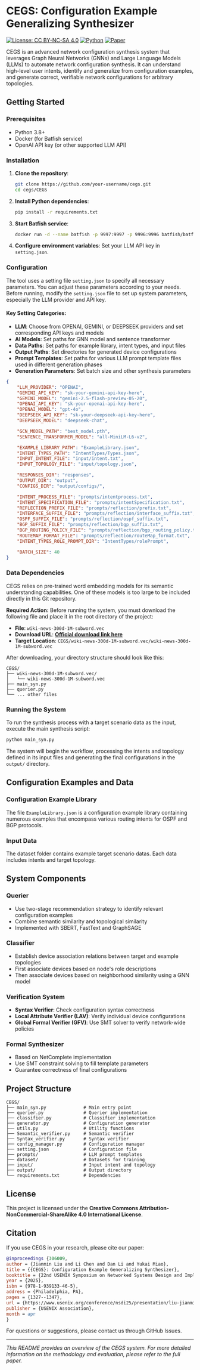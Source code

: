 # CEGS: Configuration Example Generalizing Synthesizer

[![License: CC BY-NC-SA 4.0](https://img.shields.io/badge/License-CC_BY--NC--SA_4.0-lightgrey.svg)](https://creativecommons.org/licenses/by-nc-sa/4.0/)
[![Python](https://img.shields.io/badge/python-3.8+-blue.svg)](https://www.python.org/downloads/)
[![Paper](https://img.shields.io/badge/paper-NSDI%202025-green.svg)](#citation)

CEGS is an advanced network configuration synthesis system that leverages Graph Neural Networks (GNNs) and Large Language Models (LLMs) to automate network configuration synthesis. It can understand high-level user intents, identify and generalize from configuration examples, and generate correct, verifiable network configurations for arbitrary topologies.


## Getting Started

### Prerequisites

- Python 3.8+
- Docker (for Batfish service)
- OpenAI API key (or other supported LLM API)

### Installation

1. **Clone the repository**:
   ```bash
   git clone https://github.com/your-username/cegs.git
   cd cegs/CEGS
   ```

2. **Install Python dependencies**:
   ```bash
   pip install -r requirements.txt
   ```

3. **Start Batfish service**:
   ```bash
   docker run -d --name batfish -p 9997:9997 -p 9996:9996 batfish/batfish:latest
   ```

4. **Configure environment variables**: 
   Set your LLM API key in `setting.json`.

### Configuration

The tool uses a setting file `setting.json` to specify all necessary parameters. You can adjust these parameters according to your needs. Before running, modify the `setting.json` file to set up system parameters, especially the LLM provider and API key.

#### Key Setting Categories:

- **LLM**: Choose from OPENAI, GEMINI, or DEEPSEEK providers and set corresponding API keys and models
- **AI Models**: Set paths for GNN model and sentence transformer  
- **Data Paths**: Set paths for example library, intent types, and input files
- **Output Paths**: Set directories for generated device configurations
- **Prompt Templates**: Set paths for various LLM prompt template files used in different generation phases
- **Generation Parameters**: Set batch size and other synthesis parameters

```json
{
    "LLM_PROVIDER": "OPENAI",
    "GEMINI_API_KEY": "sk-your-gemini-api-key-here",
    "GEMINI_MODEL": "gemini-2.5-flash-preview-05-20",
    "OPENAI_API_KEY": "sk-your-openai-api-key-here", 
    "OPENAI_MODEL": "gpt-4o",
    "DEEPSEEK_API_KEY": "sk-your-deepseek-api-key-here",
    "DEEPSEEK_MODEL": "deepseek-chat",

    "GCN_MODEL_PATH": "best_model.pth",
    "SENTENCE_TRANSFORMER_MODEL": "all-MiniLM-L6-v2",

    "EXAMPLE_LIBRARY_PATH": "ExampleLibrary.json",
    "INTENT_TYPES_PATH": "IntentTypes/Types.json",
    "INPUT_INTENT_FILE": "input/intent.txt",
    "INPUT_TOPOLOGY_FILE": "input/topology.json",

    "RESPONSES_DIR": "responses",
    "OUTPUT_DIR": "output",
    "CONFIGS_DIR": "output/configs/",

    "INTENT_PROCESS_FILE": "prompts/intentprocess.txt",
    "INTENT_SPECIFICATION_FILE": "prompts/intentSpecification.txt",
    "REFLECTION_PREFIX_FILE": "prompts/reflection/prefix.txt",
    "INTERFACE_SUFFIX_FILE": "prompts/reflection/interface_suffix.txt",
    "OSPF_SUFFIX_FILE": "prompts/reflection/ospf_suffix.txt",
    "BGP_SUFFIX_FILE": "prompts/reflection/bgp_suffix.txt",
    "BGP_ROUTING_POLICY_FILE": "prompts/reflection/bgp_routing_policy.txt",
    "ROUTEMAP_FORMAT_FILE": "prompts/reflection/routeMap_format.txt",
    "INTENT_TYPES_ROLE_PROMPT_DIR": "IntentTypes/rolePrompt",

    "BATCH_SIZE": 40
}
```

### Data Dependencies

CEGS relies on pre-trained word embedding models for its semantic understanding capabilities. One of these models is too large to be included directly in this Git repository.

**Required Action:**
Before running the system, you must download the following file and place it in the root directory of the project:

- **File**: `wiki-news-300d-1M-subword.vec`
- **Download URL**: [**Official download link here**](https://fasttext.cc/docs/en/english-vectors.html)
- **Target Location**: `CEGS/wiki-news-300d-1M-subword.vec/wiki-news-300d-1M-subword.vec`

After downloading, your directory structure should look like this:
```
CEGS/
├── wiki-news-300d-1M-subword.vec/
│   └── wiki-news-300d-1M-subword.vec
├── main_syn.py
├── querier.py
└── ... other files
```

### Running the System

To run the synthesis process with a target scenario data as the input, execute the main synthesis script:

```bash
python main_syn.py
```

The system will begin the workflow, processing the intents and topology defined in its input files and generating the final configurations in the `output/` directory.

## Configuration Examples and Data

### Configuration Example Library
The file `ExampleLibrary.json` is a configuration example library containing numerous examples that encompass various routing intents for OSPF and BGP protocols.

### Input Data
The dataset folder contains example target scenario datas. Each data includes intents and target topology.


## System Components

### Querier
- Use two-stage recommendation strategy to identify relevant configuration examples
- Combine semantic similarity and topological similarity
- Implemented with SBERT, FastText and GraphSAGE

### Classifier
- Establish device association relations between target and example topologies
- First associate devices based on node's role descriptions
- Then associate devices based on neighborhood similarity using a GNN model

### Verification System
- **Syntax Verifier**: Check configuration syntax correctness
- **Local Attribute Verifier (LAV)**: Verify individual device configurations
- **Global Formal Verifier (GFV)**: Use SMT solver to verify network-wide policies

### Formal Synthesizer
- Based on NetComplete implementation
- Use SMT constraint solving to fill template parameters
- Guarantee correctness of final configurations


## Project Structure

```
CEGS/
├── main_syn.py              # Main entry point
├── querier.py               # Querier implementation
├── classifier.py            # Classifier implementation
├── generator.py             # Configuration generator
├── utils.py                 # Utility functions
├── Semantic_verifier.py     # Semantic verifier
├── Syntax_verifier.py       # Syntax verifier
├── config_manager.py        # Configuration manager
├── setting.json             # Configuration file
├── prompts/                 # LLM prompt templates
├── dataset/                 # Datasets for training
├── input/                   # Input intent and topology
├── output/                  # Output directory
└── requirements.txt         # Dependencies
```

## License

This project is licensed under the **Creative Commons Attribution-NonCommercial-ShareAlike 4.0 International License**.

## Citation

If you use CEGS in your research, please cite our paper:

```bibtex
@inproceedings {306009,
author = {Jianmin Liu and Li Chen and Dan Li and Yukai Miao},
title = {{CEGS}: Configuration Example Generalizing Synthesizer},
booktitle = {22nd USENIX Symposium on Networked Systems Design and Implementation (NSDI 25)},
year = {2025},
isbn = {978-1-939133-46-5},
address = {Philadelphia, PA},
pages = {1327--1347},
url = {https://www.usenix.org/conference/nsdi25/presentation/liu-jianmin},
publisher = {USENIX Association},
month = apr
}
```


For questions or suggestions, please contact us through GitHub Issues.

---

*This README provides an overview of the CEGS system. For more detailed information on the methodology and evaluation, please refer to the full paper.* 

